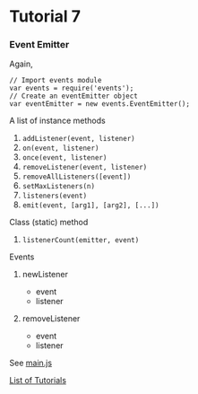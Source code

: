 # Tutorial 7

### Event Emitter

Again, 
```
// Import events module
var events = require('events');
// Create an eventEmitter object
var eventEmitter = new events.EventEmitter();
```

A list of instance methods
1. `addListener(event, listener)`
2. `on(event, listener)`
3. `once(event, listener)`
4. `removeListener(event, listener)`
5. `removeAllListeners([event])`
6. `setMaxListeners(n)`
7. `listeners(event)`
8. `emit(event, [arg1], [arg2], [...])`

Class (static) method
1. `listenerCount(emitter, event)`

Events
1. newListener
    * event
    * listener

2. removeListener
    * event
    * listener

See [main.js](main.js)

[List of Tutorials](https://github.com/shane030716/node-js)
